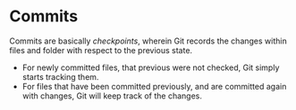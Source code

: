 # Commits

Commits are basically *checkpoints*, wherein Git records the changes within files and folder with respect to the previous state.

* For newly committed files, that previous were not checked, Git simply starts tracking them.
* For files that have been committed previously, and are committed again with changes, Git will keep track of the changes.